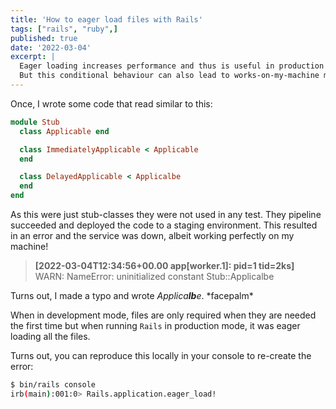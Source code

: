 ```yaml
---
title: 'How to eager load files with Rails'
tags: ["rails", "ruby",]
published: true
date: '2022-03-04'
excerpt: |
  Eager loading increases performance and thus is useful in production environments.
  But this conditional behaviour can also lead to works-on-my-machine moments.
---
```


Once, I wrote some code that read similar to this:

```ruby
module Stub
  class Applicable end

  class ImmediatelyApplicable < Applicable
  end

  class DelayedApplicable < Applicalbe
  end
end
```

As this were just stub-classes they were not used in any test. They pipeline succeeded and deployed the code to a staging environment. This resulted in an error and the service was down, albeit working perfectly on my machine! 


> __[2022-03-04T12:34:56+00.00 app[worker.1]: pid=1 tid=2ks]__ WARN: NameError: uninitialized constant Stub::Applicalbe


Turns out, I made a typo and wrote _Applica**lb**e_. \*facepalm\*

When in development mode, files are only required when they are needed the first time but when running `Rails` in production mode, it was eager loading all the files.

Turns out, you can reproduce this locally in your console to re-create the error:

```sh
$ bin/rails console
irb(main):001:0> Rails.application.eager_load!
```